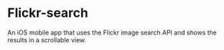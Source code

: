 # Flickr-search
An iOS mobile app that uses the Flickr image search API and shows the results in a scrollable view.
